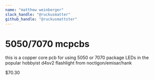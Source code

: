 ```yaml
---
name: "matthew weinberger"
slack_handle: "@ruckusmatter"
github_handle: "@ruckusmattster"
---
```


# 5050/7070 mcpcbs

this is a copper core pcb for using 5050 or 7070 package LEDs in the popular hobbyist d4sv2 flashlight from noctigon/emisar/hank

$70.30

